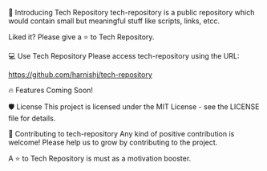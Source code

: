 👋 Introducing Tech Repository
tech-repository is a public repository which would contain small but meaningful stuff like scripts, links, etcc.

Liked it? Please give a ⭐️ to Tech Repository.

💻 Use Tech Repository
Please access tech-repository using the URL:

https://github.com/harnishj/tech-repository

🔥 Features
Coming Soon!

🛡️ License
This project is licensed under the MIT License - see the LICENSE file for details.

🤝 Contributing to tech-repository
Any kind of positive contribution is welcome! Please help us to grow by contributing to the project.

A ⭐️ to Tech Repository is must as a motivation booster.
